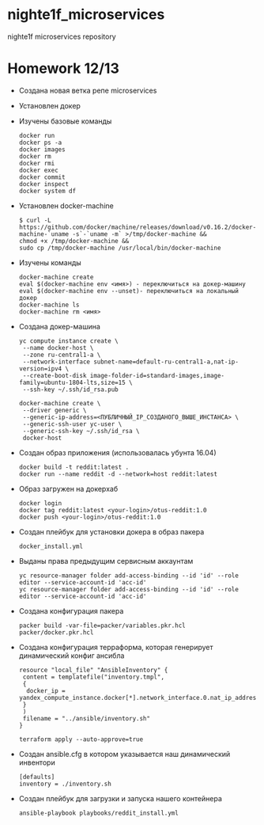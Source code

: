 # nighte1f_microservices
nighte1f microservices repository

# Homework 12/13
- Создана новая ветка репе microservices
- Установлен докер
- Изучены базовые команды
	```
    docker run
	docker ps -a
	docker images
	docker rm
	docker rmi
	docker exec
	docker commit
	docker inspect
	docker system df
	```

- Установлен docker-machine
	```
    $ curl -L https://github.com/docker/machine/releases/download/v0.16.2/docker-machine-`uname -s`-`uname -m` >/tmp/docker-machine &&
    chmod +x /tmp/docker-machine &&
    sudo cp /tmp/docker-machine /usr/local/bin/docker-machine
	```

- Изучены команды
	```
    docker-machine create
	eval $(docker-machine env <имя>) - переключиться на докер-машину
	eval $(docker-machine env --unset)- переключиться на локальный докер
	docker-machine ls
	docker-machine rm <имя>
    ```

- Создана докер-машина
	```
    yc compute instance create \
	 --name docker-host \
	 --zone ru-central1-a \
	 --network-interface subnet-name=default-ru-central1-a,nat-ip-version=ipv4 \
	 --create-boot-disk image-folder-id=standard-images,image-family=ubuntu-1804-lts,size=15 \
	 --ssh-key ~/.ssh/id_rsa.pub

	docker-machine create \
	 --driver generic \
	 --generic-ip-address=<ПУБЛИЧНЫЙ_IP_СОЗДАНОГО_ВЫШЕ_ИНСТАНСА> \
	 --generic-ssh-user yc-user \
	 --generic-ssh-key ~/.ssh/id_rsa \
	 docker-host
    ```

- Создан образ приложения (использовалась убунта 16.04)
	```
    docker build -t reddit:latest .
	docker run --name reddit -d --network=host reddit:latest
    ```

- Образ загружен на докерхаб
	```
    docker login
	docker tag reddit:latest <your-login>/otus-reddit:1.0
	docker push <your-login>/otus-reddit:1.0
	```

- Создан плейбук для установки докера в образ пакера
	```
    docker_install.yml
    ```

- Выданы права предыдущим сервисным аккаунтам
	```
    yc resource-manager folder add-access-binding --id 'id' --role editor --service-account-id 'acc-id'
	yc resource-manager folder add-access-binding --id 'id' --role editor --service-account-id 'acc-id'
	```

- Создана конфигурация пакера
	```
    packer build -var-file=packer/variables.pkr.hcl packer/docker.pkr.hcl
    ```

- Создана конфигурация терраформа, которая генерирует динамический конфиг ансибла
	```
    resource "local_file" "AnsibleInventory" {
	 content = templatefile("inventory.tmpl",
	 {
	  docker_ip = yandex_compute_instance.docker[*].network_interface.0.nat_ip_address,
	 }
	 )
	 filename = "../ansible/inventory.sh"
	}
    ```

    ```
	terraform apply --auto-approve=true
    ```

- Создан ansible.cfg в котором указывается наш динамический инвентори
	```
    [defaults]
	inventory = ./inventory.sh
	```

- Создан плейбук для загрузки и запуска нашего контейнера
	```
    ansible-playbook playbooks/reddit_install.yml
    ```
